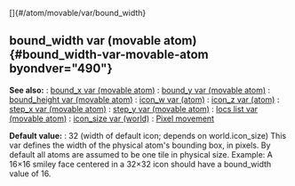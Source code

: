 []{#/atom/movable/var/bound_width}
## bound_width var (movable atom) {#bound_width-var-movable-atom byondver="490"}
**See also:**
:   [bound_x var (movable atom)](#/atom/movable/var/bound_x)
:   [bound_y var (movable atom)](#/atom/movable/var/bound_y)
:   [bound_height var (movable atom)](#/atom/movable/var/bound_height)
:   [icon_w var (atom)](#/atom/var/icon_w)
:   [icon_z var (atom)](#/atom/var/icon_z)
:   [step_x var (movable atom)](#/atom/movable/var/step_x)
:   [step_y var (movable atom)](#/atom/movable/var/step_y)
:   [locs list var (movable atom)](#/atom/movable/var/locs)
:   [icon_size var (world)](#/world/var/icon_size)
:   [Pixel movement](#/%7Bnotes%7D/pixel-movement)
<!-- -->
**Default value:**
:   32 (width of default icon; depends on world.icon_size)
This var defines the width of the physical atom\'s bounding box, in
pixels. By default all atoms are assumed to be one tile in physical
size.
Example: A 16×16 smiley face centered in a 32×32 icon should have a
bound_width value of 16.